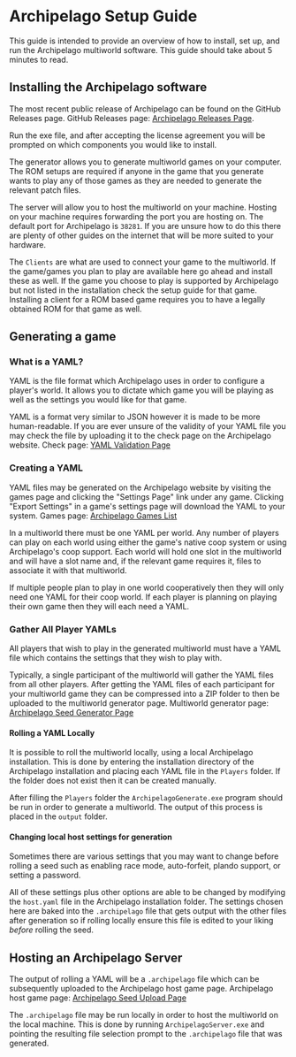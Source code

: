 # Archipelago Setup Guide
This guide is intended to provide an overview of how to install, set up, and run the Archipelago multiworld software. This guide should take about 5 minutes to read.

## Installing the Archipelago software
The most recent public release of Archipelago can be found on the GitHub Releases page. GitHub Releases page: [Archipelago Releases Page](https://github.com/ArchipelagoMW/Archipelago/releases). 

Run the exe file, and after accepting the license agreement you will be prompted on which components you would like to install.

The generator allows you to generate multiworld games on your computer. The ROM setups are required if anyone in the game that you generate wants to play any of those games as they are needed to generate the relevant patch files. 

The server will allow you to host the multiworld on your machine. Hosting on your machine requires forwarding the port you are hosting on. The default port for Archipelago is `38281`. If you are unsure how to do this there are plenty of other guides on the internet that will be more suited to your hardware. 

The `Clients` are what are used to connect your game to the multiworld. If the 
game/games you plan to play are available here go ahead and install these as well. If the game you choose to play is supported by Archipelago but not listed in the installation check the setup guide for that game. Installing a client for a ROM based game requires you to have a legally obtained ROM for that game as well.

## Generating a game

### What is a YAML?
YAML is the file format which Archipelago uses in order to configure a player's world. It allows you to dictate which game you will be playing as well as the settings you would like for that game.

YAML is a format very similar to JSON however it is made to be more human-readable. If you are ever unsure of the validity of your YAML file you may check the file by uploading it to the check page on the Archipelago website. Check page: [YAML Validation Page](/mysterycheck)

### Creating a YAML
YAML files may be generated on the Archipelago website by visiting the games page and clicking the "Settings Page" link under any game. Clicking "Export Settings" in a game's settings page will download the YAML to your system. Games page: [Archipelago Games List](/games)

In a multiworld there must be one YAML per world. Any number of players can play on each world using either the game's native coop system or using Archipelago's coop support. Each world will hold one slot in the multiworld and will have a slot name and, if the relevant game requires it, files to associate it with that multiworld. 

If multiple people plan to play in one world cooperatively then they will only need one YAML for their coop world. If each player is planning on playing their own game then they will each need a YAML.

### Gather All Player YAMLs
All players that wish to play in the generated multiworld must have a YAML file which contains the settings that they wish to play with.

Typically, a single participant of the multiworld will gather the YAML files from all other players. After getting the YAML files of each participant for your multiworld game they can be compressed into a ZIP folder to then be uploaded to the multiworld generator page. Multiworld generator page: [Archipelago Seed Generator Page](https://archipelago.gg/generate)

#### Rolling a YAML Locally

It is possible to roll the multiworld locally, using a local Archipelago installation. This is done by entering the installation directory of the Archipelago installation and placing each YAML file in the `Players` folder. If the folder does not exist then it can be created manually.

After filling the `Players` folder the `ArchipelagoGenerate.exe` program should be run in order to generate a multiworld. The output of this process is placed in the `output` folder. 

#### Changing local host settings for generation
Sometimes there are various settings that you may want to change before rolling a seed such as enabling race mode, auto-forfeit, plando support, or setting a password. 

All of these settings plus other options are able to be changed by modifying the `host.yaml` file in the Archipelago installation folder. The settings chosen here are baked into the `.archipelago` file that gets output with the other files after generation so if rolling locally ensure this file is edited to your liking *before* rolling the seed.

## Hosting an Archipelago Server
The output of rolling a YAML will be a `.archipelago` file which can be subsequently uploaded to the Archipelago host game page. Archipelago host game page: [Archipelago Seed Upload Page](https://archipelago.gg/uploads)

The `.archipelago` file may be run locally in order to host the multiworld on the local machine. This is done by running `ArchipelagoServer.exe` and pointing the resulting file selection prompt to the `.archipelago` file that was generated.